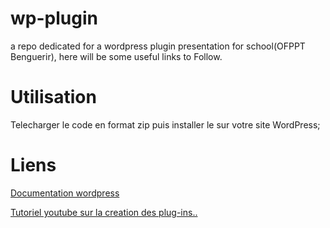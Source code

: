 # wp-plugin
a repo dedicated for a wordpress plugin presentation for school(OFPPT Benguerir), here will be some useful links to Follow.
# Utilisation
  Telecharger le code en format zip puis installer le sur votre site WordPress;
# Liens
  <a href='https://developer.wordpress.org/reference/'>Documentation wordpress</a><br>
 
  <a href='https://www.youtube.com/watch?v=Z7QfH-s-15s'>Tutoriel youtube sur la creation des plug-ins..</a>
